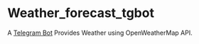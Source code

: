 # Weather_forecast_tgbot
A [Telegram Bot](https://telegram.dog/weather_provider_bot) Provides Weather using OpenWeatherMap API.
